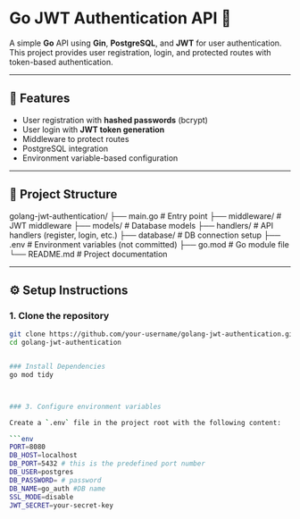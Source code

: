 # Go JWT Authentication API 🔑

A simple **Go** API using **Gin**, **PostgreSQL**, and **JWT** for user authentication.  
This project provides user registration, login, and protected routes with token-based authentication.

---

## 🚀 Features
- User registration with **hashed passwords** (bcrypt)
- User login with **JWT token generation**
- Middleware to protect routes
- PostgreSQL integration
- Environment variable-based configuration

---

## 📂 Project Structure

golang-jwt-authentication/
├── main.go # Entry point
├── middleware/ # JWT middleware
├── models/ # Database models
├── handlers/ # API handlers (register, login, etc.)
├── database/ # DB connection setup
├── .env # Environment variables (not committed)
├── go.mod # Go module file
└── README.md # Project documentation



---

## ⚙️ Setup Instructions

### 1. Clone the repository
```bash
git clone https://github.com/your-username/golang-jwt-authentication.git
cd golang-jwt-authentication


### Install Dependencies
go mod tidy



### 3. Configure environment variables

Create a `.env` file in the project root with the following content:

```env
PORT=8080
DB_HOST=localhost
DB_PORT=5432 # this is the predefined port number
DB_USER=postgres
DB_PASSWORD= # password 
DB_NAME=go_auth #DB name
SSL_MODE=disable
JWT_SECRET=your-secret-key


